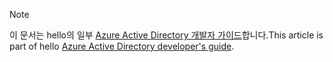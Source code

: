 > [!NOTE]
> <span data-ttu-id="a0a9d-101">이 문서는 hello의 일부 [Azure Active Directory 개발자 가이드](../articles/active-directory/develop/active-directory-developers-guide.md)합니다.</span><span class="sxs-lookup"><span data-stu-id="a0a9d-101">This article is part of hello [Azure Active Directory developer's guide](../articles/active-directory/develop/active-directory-developers-guide.md).</span></span>
>
>
